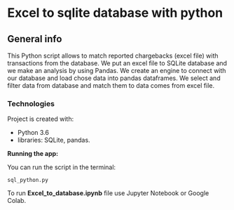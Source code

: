 # Excel to sqlite database with python

## General info
This Python script allows to match reported chargebacks (excel file) with transactions from the database.  We put an excel file to SQLite database and we make an analysis by using Pandas. We create an engine to connect with our database and load chose data into pandas dataframes. We select and filter data from database and match them to data comes from excel file.

### Technologies
Project is created with:
- Python 3.6
- libraries: SQLite, pandas.

**Running the app:**

You can run the script in the terminal:

    sql_python.py 

To run **Excel_to_database.ipynb** file use Jupyter Notebook or Google Colab.

